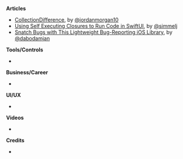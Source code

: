 
**Articles**

* [CollectionDifference](https://www.swiftjectivec.com/collectiondifference/), by [@jordanmorgan10](https://www.twitter.com/jordanmorgan10)
* [Using Self Executing Closures to Run Code in SwiftUI](https://www.iamsim.me/using-self-executing-closures-to-run-code-in-swiftui/), by [@simmelj](https://twitter.com/simmelj)
* [Snatch Bugs with This Lightweight Bug-Reporting iOS Library](https://infinum.com/the-capsized-eight/snatch-bugs-with-bug-reporting-ios-library), by [@dabodamjan](https://twitter.com/dabodamjan)

**Tools/Controls**

* 

**Business/Career**

* 

**UI/UX**

* 

**Videos**

* 

**Credits**

* 
